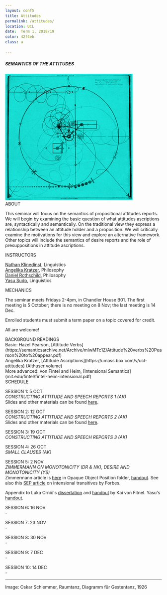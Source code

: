 ```yaml
---
layout: conf5
title: Attitudes
permalink: /attitudes/
location: UCL
date:  Term 1, 2018/19
color: 42f4eb
class: a

---
```



##### SEMANTICS OF THE ATTITUDES

<img src="/materials/schlemmer.jpg" width="410">

<div class="maintext" markdown="1">






<div class="title"> ABOUT </div>

This seminar will focus on the semantics of propositional attitudes reports. We will begin by examining the basic question of what attitudes ascriptions are, syntactically and semantically.  On the traditional view they express a relationship between an attitude holder and a proposition. We will critically examine the motivations for this view and explore an alternative framework. Other topics will include the semantics of desire reports and the role of presuppositions in attitude ascriptions.

<div class="title"> INSTRUCTORS </div>

[Nathan Klinedinst](https://www.ucl.ac.uk/pals/people/nathan-klinedinst),  Linguistics<br>
[Angelika Kratzer](http://people.umass.edu/kratzer/), Philosophy<br>
[Daniel Rothschild](http://danielrothschild.com/),  Philosophy<br>
[Yasu Sudo](http://www.ucl.ac.uk/~ucjtudo/), Linguistics

<div class="title"> MECHANICS </div>

The seminar meets Fridays 2-4pm, in Chandler House B01.   The first meeting is 5 October; there is no meeting on 8 Nov; the last meeting is 14 Dec.

Enrolled students must submit a term paper on a topic covered for credit.

All are welcome!

<div class="title">  BACKGROUND READINGS </div>
Basic: Hazel Pearson, [Attitude Verbs](https://semanticsarchive.net/Archive/mIwMTc1Z/Attitude%20verbs%20Pearson%20to%20appear.pdf)<br>
Angelika Kratzer, [Attitude Ascriptions](https://umass.box.com/v/ucl-attitudes) (Althuser volume)<br>
More advanced: von Fintel and Heim, [Intensional Semantics](mit.edu/fintel/fintel-heim-intensional.pdf)


<div class="title">  SCHEDULE </div>

SESSION 1: 5 OCT<br> *CONSTRUCTING ATTITUDE AND SPEECH REPORTS 1 (AK)*<br>
Slides and other materials can be found [here](https://umass.app.box.com/v/ucl-attitudes).

SESSION 2: 12 OCT<br> *CONSTRUCTING ATTITUDE AND SPEECH REPORTS 2 (AK)*<br>
Slides and other materials can be found [here](https://umass.app.box.com/v/ucl-attitudes).

SESSION 3: 19 OCT<br> *CONSTRUCTING ATTITUDE AND SPEECH REPORTS 3 (AK)*<br>

SESSION 4: 26 OCT<br> *SMALL CLAUSES (AK)*<br>

SESSION 5: 2 NOV<br> *ZIMMERMANN ON MONOTONICITY (DR & NK), DESIRE AND MONOTONICITY (YS)* <br>
Zimmermann article is [here](https://umass.app.box.com/v/ucl-attitudes) in Opaque Object Position folder, [handout](https://www.dropbox.com/s/36m029a82h5k3n4/noteszimmerman%20revised.pdf?dl=0). See also this [SEP article](https://plato.stanford.edu/entries/intensional-trans-verbs/) on intensional transitives by Forbes.<br>

Appendix to Luka Crnič's [dissertation](http://pluto.huji.ac.il/~crnic/crnic-diss-11.pdf) and [handout](https://stellar.mit.edu/S/course/24/fa17/24.979/courseMaterial/topics/topic1/lectureNotes/ks-desire-handout/ks-desire-handout-1.pdf) by Kai von Fitnel. Yasu's [handout](https://www.dropbox.com/s/exi8sssfs3j1pw2/Yasu-want.pdf?dl=0).

SESSION 6: 16 NOV<br> *-*<br>

SESSION 7: 23 NOV<br> *-*<br>

SESSION 8: 30 NOV<br> *-*<br>

SESSION 9: 7 DEC<br> *-*<br>

SESSION 10: 14 DEC<br> *-*<br>

---

<span class ="smaller">
Image: Oskar Schlemmer, Raumtanz, Diagramm für Gestentanz, 1926
</span>

